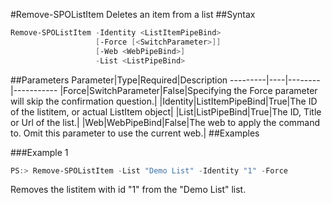 #Remove-SPOListItem
Deletes an item from a list
##Syntax
```powershell
Remove-SPOListItem -Identity <ListItemPipeBind>
                   [-Force [<SwitchParameter>]]
                   [-Web <WebPipeBind>]
                   -List <ListPipeBind>
```


##Parameters
Parameter|Type|Required|Description
---------|----|--------|-----------
|Force|SwitchParameter|False|Specifying the Force parameter will skip the confirmation question.|
|Identity|ListItemPipeBind|True|The ID of the listitem, or actual ListItem object|
|List|ListPipeBind|True|The ID, Title or Url of the list.|
|Web|WebPipeBind|False|The web to apply the command to. Omit this parameter to use the current web.|
##Examples

###Example 1
```powershell
PS:> Remove-SPOListItem -List "Demo List" -Identity "1" -Force
```
Removes the listitem with id "1" from the "Demo List" list.
